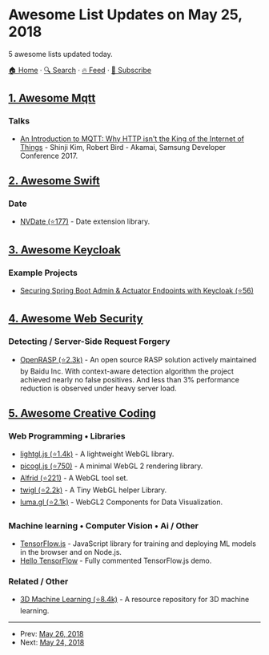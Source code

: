 # Awesome List Updates on May 25, 2018

5 awesome lists updated today.

[🏠 Home](/README.md) · [🔍 Search](https://test.trackawesomelist.com/search/) · [🔥 Feed](https://test.trackawesomelist.com/feed.xml) · [📮 Subscribe](https://trackawesomelist.us17.list-manage.com/subscribe?u=d2f0117aa829c83a63ec63c2f&id=36a103854c)



## [1. Awesome Mqtt](/content/hobbyquaker/awesome-mqtt/README.md)

### Talks

*   [An Introduction to MQTT: Why HTTP isn't the King of the Internet of Things](https://www.youtube.com/watch?v=LKz1jYngpcU) - Shinji Kim, Robert Bird - Akamai, Samsung Developer Conference 2017.

## [2. Awesome Swift](/content/matteocrippa/awesome-swift/README.md)

### Date

*   [NVDate (⭐177)](https://github.com/novalagung/nvdate) - Date extension library.

## [3. Awesome Keycloak](/content/thomasdarimont/awesome-keycloak/README.md)

### Example Projects

*   [Securing Spring Boot Admin & Actuator Endpoints with Keycloak (⭐56)](https://github.com/thomasdarimont/spring-boot-admin-keycloak-example)

## [4. Awesome Web Security](/content/qazbnm456/awesome-web-security/README.md)

### Detecting / Server-Side Request Forgery

*   [OpenRASP (⭐2.3k)](https://github.com/baidu/openrasp) - An open source RASP solution actively maintained by Baidu Inc. With context-aware detection algorithm the project achieved nearly no false positives. And less than 3% performance reduction is observed under heavy server load.

## [5. Awesome Creative Coding](/content/terkelg/awesome-creative-coding/README.md)

### Web Programming • Libraries

*   [lightgl.js (⭐1.4k)](https://github.com/evanw/lightgl.js) - A lightweight WebGL library.
*   [picogl.js (⭐750)](https://github.com/tsherif/picogl.js) - A minimal WebGL 2 rendering library.
*   [Alfrid (⭐221)](https://github.com/yiwenl/Alfrid) - A WebGL tool set.
*   [twigl (⭐2.2k)](https://github.com/greggman/twgl.js) - A Tiny WebGL helper Library.
*   [luma.gl (⭐2.1k)](https://github.com/uber/luma.gl) - WebGL2 Components for Data Visualization.

### Machine learning • Computer Vision • Ai / Other

*   [TensorFlow.js](https://js.tensorflow.org/) - JavaScript library for training and deploying ML models in the browser and on Node.js.
*   [Hello TensorFlow](https://hello-tensorflow.glitch.me/) - Fully commented TensorFlow\.js demo.

### Related / Other

*   [3D Machine Learning (⭐8.4k)](https://github.com/timzhang642/3D-Machine-Learning) - A resource repository for 3D machine learning.

---

- Prev: [May 26, 2018](/content/2018/05/26/README.md)
- Next: [May 24, 2018](/content/2018/05/24/README.md)